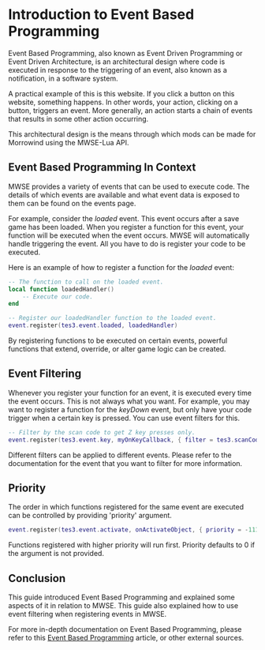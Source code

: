 
# Introduction to Event Based Programming
Event Based Programming, also known as Event Driven Programming or Event Driven Architecture, is an architectural design where code is executed in response to the triggering of an event, also known as a notification, in a software system.

A practical example of this is this website. If you click a button on this website, something happens. In other words, your action, clicking on a button, triggers an event. More generally, an action starts a chain of events that results in some other action occurring.

This architectural design is the means through which mods can be made for Morrowind using the MWSE-Lua API.

## Event Based Programming In Context
MWSE provides a variety of events that can be used to execute code. The details of which events are available and what event data is exposed to them can be found on the events page.

For example, consider the *loaded* event. This event occurs after a save game has been loaded. When you register a function for this event, your function will be executed when the event occurs. MWSE will automatically handle triggering the event. All you have to do is register your code to be executed.

Here is an example of how to register a function for the *loaded* event:

```lua linenums="1"
-- The function to call on the loaded event.
local function loadedHandler()
    -- Execute our code.
end

-- Register our loadedHandler function to the loaded event.
event.register(tes3.event.loaded, loadedHandler)
```

By registering functions to be executed on certain events, powerful functions that extend, override, or alter game logic can be created.

## Event Filtering
Whenever you register your function for an event, it is executed every time the event occurs. This is not always what you want. For example, you may want to register a function for the *keyDown* event, but only have your code trigger when a certain key is pressed. You can use event filters for this.

```lua linenums="1"
-- Filter by the scan code to get Z key presses only.
event.register(tes3.event.key, myOnKeyCallback, { filter = tes3.scanCode.z } )
```

Different filters can be applied to different events. Please refer to the documentation for the event that you want to filter for more information.

## Priority
The order in which functions registered for the same event are executed can be controlled by providing 'priority' argument.

```lua  linenums="1"
event.register(tes3.event.activate, onActivateObject, { priority = -111 });
```

Functions registered with higher priority will run first. Priority defaults to 0 if the argument is not provided.

## Conclusion
This guide introduced Event Based Programming and explained some aspects of it in relation to MWSE. This guide also explained how to use event filtering when registering events in MWSE.

For more in-depth documentation on Event Based Programming, please refer to this [Event Based Programming](https://www.technologyuk.net/computing/software-development/software-design/event-driven-programming.shtml) article, or other external sources.
